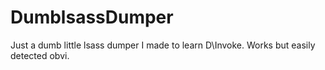 # DumblsassDumper

Just a dumb little lsass dumper I made to learn D\Invoke. Works but easily detected obvi.
